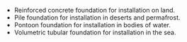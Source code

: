 - Reinforced concrete foundation for installation on land.
- Pile foundation for installation in deserts and permafrost.
- Pontoon foundation for installation in bodies of water.
- Volumetric tubular foundation for installation in the sea.